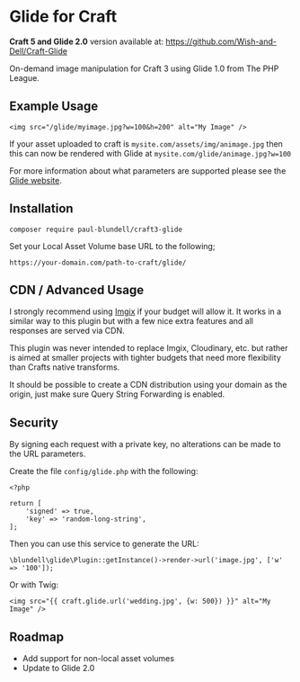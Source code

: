 # Glide for Craft

**Craft 5 and Glide 2.0** version available at: https://github.com/Wish-and-Dell/Craft-Glide

On-demand image manipulation for Craft 3 using Glide 1.0 from The PHP League.

## Example Usage

    <img src="/glide/myimage.jpg?w=100&h=200" alt="My Image" />
    
If your asset uploaded to craft is `mysite.com/assets/img/animage.jpg`
then this can now be rendered with Glide at `mysite.com/glide/animage.jpg?w=100`

For more information about what parameters are supported please see the [Glide website](https://glide.thephpleague.com/1.0/api/quick-reference/).

## Installation

    composer require paul-blundell/craft3-glide
    
Set your Local Asset Volume base URL to the following;

    https://your-domain.com/path-to-craft/glide/

## CDN / Advanced Usage

I strongly recommend using [Imgix](https://www.imgix.com/) if your budget will allow it. 
It works in a similar way to this plugin but with a few nice extra features and all responses are served via CDN.

This plugin was never intended to replace Imgix, Cloudinary, etc. but rather is aimed at smaller projects with tighter budgets
that need more flexibility than Crafts native transforms.

It should be possible to create a CDN distribution using your domain as the origin, just make sure Query String Forwarding is enabled.

## Security

By signing each request with a private key, no alterations can be made to the URL parameters.

Create the file `config/glide.php` with the following:

    <?php
    
    return [
        'signed' => true,
        'key' => 'random-long-string',
    ];
    
Then you can use this service to generate the URL:

    \blundell\glide\Plugin::getInstance()->render->url('image.jpg', ['w' => '100']);
    
Or with Twig:

    <img src="{{ craft.glide.url('wedding.jpg', {w: 500}) }}" alt="My Image" />
    
## Roadmap

- Add support for non-local asset volumes
- Update to Glide 2.0
